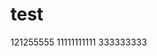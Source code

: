 <!--
 * @Author: your name
 * @Date: 2021-09-06 20:28:24
 * @LastEditTime: 2021-09-06 21:02:44
 * @LastEditors: Please set LastEditors
 * @Description: In User Settings Edit
 * @FilePath: \test\README.md
-->
# test
121255555
11111111111
333333333
